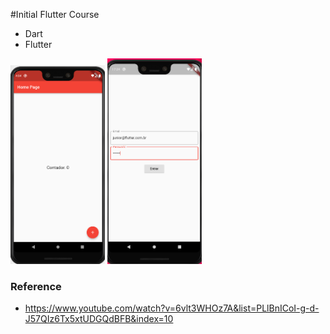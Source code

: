 #Initial Flutter Course

* Dart
* Flutter

<img src="screen1.png" width="30%" /> <img src="screen2.png" width="30%" />

### Reference
* https://www.youtube.com/watch?v=6vlt3WHOz7A&list=PLlBnICoI-g-d-J57QIz6Tx5xtUDGQdBFB&index=10
